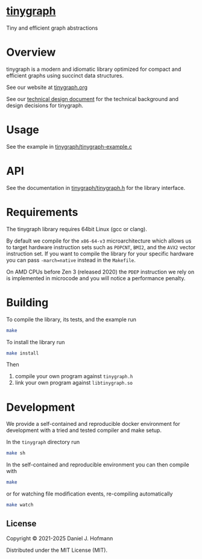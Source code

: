 # [tinygraph](https://tinygraph.org)

Tiny and efficient graph abstractions


# Overview

tinygraph is a modern and idiomatic library optimized for compact and efficient graphs using succinct data structures.

See our website at [tinygraph.org](https://tinygraph.org)

See our [technical design document](./DESIGN.md) for the technical background and design decisions for tinygraph.


# Usage

See the example in [tinygraph/tinygraph-example.c](./tinygraph/tinygraph-example.c)


# API

See the documentation in [tinygraph/tinygraph.h](./tinygraph/tinygraph.h) for the library interface.


# Requirements

The tinygraph library requires 64bit Linux (gcc or clang).

By default we compile for the `x86-64-v3` microarchitecture which allows us to target hardware instruction sets such as `POPCNT`, `BMI2`, and the `AVX2` vector instruction set.
If you want to compile the library for your specific hardware you can pass `-march=native` instead in the `Makefile`.

On AMD CPUs before Zen 3 (released 2020) the `PDEP` instruction we rely on is implemented in microcode and you will notice a performance penalty.


# Building

To compile the library, its tests, and the example run

```bash
make
```

To install the library run

```bash
make install
```

Then
1. compile your own program against `tinygraph.h`
2. link your own program against `libtinygraph.so`


# Development

We provide a self-contained and reproducible docker environment for development with a tried and tested compiler and make setup.

In the `tinygraph` directory run

```bash
make sh
```

In the self-contained and reproducible environment you can then compile with

```bash
make
```

or for watching file modification events, re-compiling automatically

```bash
make watch
```


## License

Copyright © 2021-2025 Daniel J. Hofmann

Distributed under the MIT License (MIT).
